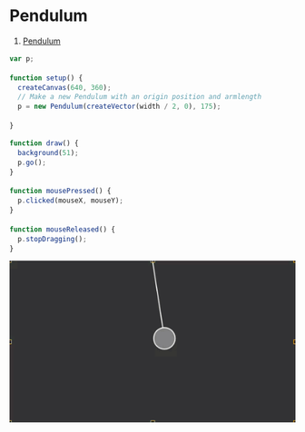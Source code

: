 # Pendulum

1. [Pendulum](pemdulum/)

```js
var p;

function setup() {
  createCanvas(640, 360);
  // Make a new Pendulum with an origin position and armlength
  p = new Pendulum(createVector(width / 2, 0), 175);

}
```

```js
function draw() {
  background(51);
  p.go();
}

function mousePressed() {
  p.clicked(mouseX, mouseY);
}

function mouseReleased() {
  p.stopDragging();
}

```
<img src ="img/pendul.gif"/>
